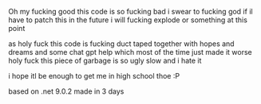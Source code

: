 Oh my fucking good this code is so fucking bad i swear to fucking god if il have to patch this in the future i will fucking explode or something at this point

as holy fuck this code is fucking duct taped together with hopes and dreams and some chat gpt help which most of the time just made it worse holy fuck
this piece of garbage is so ugly slow and i hate it

i hope itl be enough to get me in high school thoe :P

based on .net 9.0.2
made in 3 days

